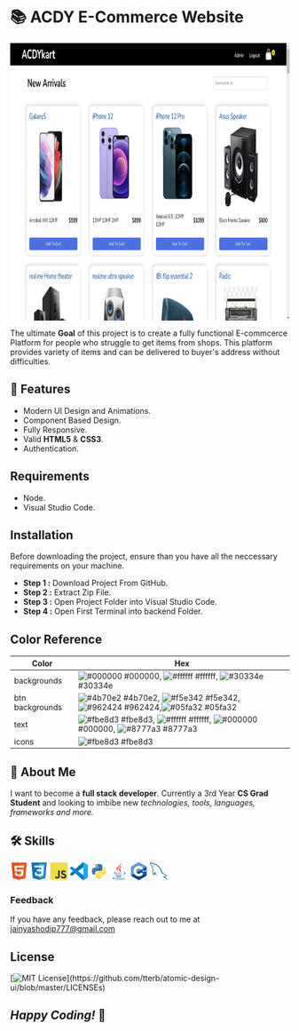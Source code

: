
# 📚 ACDY E-Commerce Website

<img align="center" src="https://github.com/YASH0DIP/Ecommerce-Website-using-MERN-Stack/blob/main/Screenshots/HomePage.png?raw=true" height="500px" width="100%" />

The ultimate **Goal** of this project is to create a 
fully functional E-commcerce Platform for people who
struggle to get items from shops. This platform provides
variety of items and can be delivered to buyer's address
without difficulties.


## 📱 Features

- Modern UI Design and Animations.
- Component Based Design.
- Fully Responsive.
- Valid **HTML5** & **CSS3**.
- Authentication.

## Requirements
- Node.
- Visual Studio Code.

## Installation
Before downloading the project, ensure than you have all the neccessary requirements on your machine.
- **Step 1 :** Download Project From GitHub.
- **Step 2 :** Extract Zip File.
- **Step 3 :** Open Project Folder into Visual Studio Code.
- **Step 4 :** Open First Terminal into backend Folder.

## Color Reference

| Color             | Hex                                                                |
| ----------------- | ------------------------------------------------------------------ |
| backgrounds   | ![#000000](https://via.placeholder.com/10/000000?text=+) #000000, ![#ffffff](https://via.placeholder.com/10/ffffff?text=+) #ffffff, ![#30334e](https://via.placeholder.com/10/30334e?text=+) #30334e |
| btn backgrounds | ![#4b70e2](https://via.placeholder.com/10/4b70e2?text=+) #4b70e2, ![#f5e342](https://via.placeholder.com/10/f5e342?text=+) #f5e342, ![#962424](https://via.placeholder.com/10/962424?text=+) #962424,![#05fa32](https://via.placeholder.com/10/05fa32?text=+) #05fa32 |
| text | ![#fbe8d3](https://via.placeholder.com/10/fbe8d3?text=+) #fbe8d3, ![#ffffff](https://via.placeholder.com/10/ffffff?text=+) #ffffff, ![#000000](https://via.placeholder.com/10/000000?text=+) #000000, ![#8777a3](https://via.placeholder.com/10/8777a3?text=+) #8777a3  |
| icons      | ![#fbe8d3](https://via.placeholder.com/10/fbe8d3?text=+) #fbe8d3 |


## 🚀 About Me
I want to become a **full stack developer**. Currently a 3rd Year **CS Grad Student** and looking to imbibe new *technologies, tools, languages, frameworks and more.*
## 🛠 Skills
<div>
<span><img height="32" src="https://raw.githubusercontent.com/devicons/devicon/master/icons/html5/html5-original.svg" /></span>
<span><img height="32" src="https://raw.githubusercontent.com/devicons/devicon/master/icons/css3/css3-original.svg" /></span>
<span><img height="32" src="https://raw.githubusercontent.com/devicons/devicon/master/icons/javascript/javascript-original.svg" /></span>
<span><img height="32" src="https://raw.githubusercontent.com/devicons/devicon/master/icons/vscode/vscode-original.svg" /></span>
<span><img height="32" src="https://raw.githubusercontent.com/devicons/devicon/master/icons/python/python-original.svg" /></span>
<span><img height="32" src="https://raw.githubusercontent.com/devicons/devicon/master/icons/java/java-original.svg" /></span>
<span><img height="32" src="https://raw.githubusercontent.com/devicons/devicon/master/icons/cplusplus/cplusplus-original.svg" /></span>
<span><img height="32" src="https://raw.githubusercontent.com/devicons/devicon/master/icons/mysql/mysql-original.svg" /></span>
</div>

### Feedback

If you have any feedback, please reach out to me at jainyashodip777@gmail.com

## License

[![MIT License](https://img.shields.io/apm/l/atomic-design-ui.svg?)](https://github.com/tterb/atomic-design-ui/blob/master/LICENSEs)


## *Happy Coding!* 👋
